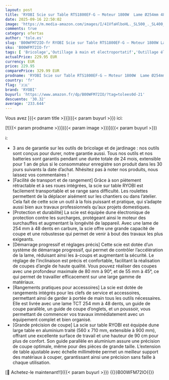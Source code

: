 ```yaml
---
layout: post
title: 'RYOBI Scie sur Table RTS1800EF-G – Moteur 1800W  Lame Ø254mm 48 dents  Guide Parallèle  Rallonges Latérales  Coupe Droite et Inclinaison Réglable'
date: 2025-09-16 22:50:02
image: 'https://m.media-amazon.com/images/I/41VfaHlboHL._SL500_._SL400_.jpg'
comments: true
category: ofertas
author: 'tole.es'
slug: 'B00WFM72IO-fr RYOBI Scie sur Table RTS1800EF-G – Moteur 1800W Lame...'
sku: 'B00WFM72IO-fr'
tags: [ 'Bricolage','Outillage à main et électroportatif','Outillage électroportatif','Scies circulaires à table électriques','Scies électriques','ryobi','🇫🇷', ]
actualPrice: 229.95 EUR
currency: EUR
price: 229.95
comparePrice: 329.99 EUR
prodname: 'RYOBI Scie sur Table RTS1800EF-G – Moteur 1800W  Lame Ø254mm 48 dents  Guide Parallèle  Rallonges Latérales  Coupe Droite et Inclinaison Réglable'
country: 'fr'
flag: '🇫🇷'
brand: 'RYOBI'
buyurl: 'https://www.amazon.fr/dp/B00WFM72IO/?tag=tolees0d-21'
descuento: '30.32'
average: '233.644'
---
```


Vous avez [{{< param title >}}]({{< param buyurl >}}) ici:

[![{{< param prodname >}}]({{< param image >}})]({{< param buyurl >}})

ℹ️:

- 3 ans de garantie sur les outils de bricolage et de jardinage : nos outils sont conçus pour durer, notre garantie aussi. Tous nos outils et nos batteries sont garantis pendant une durée totale de 24 mois, extensible pour 1 an de plus si le consommateur enregistre son produit dans les 30 jours suivants la date d’achat. Nhésitez pas à noter nos produits, nous laissez vos commentaires !
- [Facilité de transport et de rangement] Grâce à son piètement rétractable et à ses roues intégrées, la scie sur table RYOBI est facilement transportable et se range sans difficulté. Les roulettes permettent de la déplacer aisément sur les chantiers ou dans l’atelier. Cela fait de cette scie un outil à la fois puissant et pratique, qui s’adapte aussi bien aux travaux professionnels qu’aux projets domestiques.
- [Protection et durabilité] La scie est équipée dune électronique de protection contre les surcharges, protégeant ainsi le moteur des surchauffes et augmentant la longévité de lappareil. Avec une lame de 254 mm à 48 dents en carbure, la scie offre une grande capacité de coupe et une robustesse qui permet de venir à bout des travaux les plus exigeants.
- [Démarrage progressif et réglages précis] Cette scie est dotée d’un système de démarrage progressif, qui permet de contrôler l’accélération de la lame, réduisant ainsi les à-coups et augmentant la sécurité. Le réglage de l’inclinaison est précis et confortable, facilitant la réalisation de coupes d’angle de haute qualité. Vous pouvez réaliser des coupes avec une profondeur maximale de 80 mm à 90°, et de 55 mm à 45°, ce qui permet de travailler efficacement sur une large gamme de matériaux.
- [Rangements pratiques pour accessoires] La scie est dotée de rangements intégrés pour les clefs de service et accessoires, permettant ainsi de garder à portée de main tous les outils nécessaires. Elle est livrée avec une lame TCT 254 mm à 48 dents, un guide de coupe parallèle, un guide de coupe d’onglets, et un poussoir, vous permettant de commencer vos travaux immédiatement avec un équipement complet et bien organisé.
- [Grande précision de coupe] La scie sur table RYOBI est équipée dune large table en aluminium traité (560 x 710 mm, extensible à 900 mm), offrant une excellente surface de travail et une hauteur de 90 cm pour plus de confort. Son guide parallèle en aluminium assure une précision de coupe optimale, même pour des pièces de grande taille. L’extension de table ajustable avec échelle millimétrée permet un meilleur support des matériaux à couper, garantissant ainsi une précision sans faille à chaque utilisation.

[🛒 Achetez-le maintenant!!]({{< param buyurl >}})
{{<world>}}B00WFM72IO{{</world>}}
